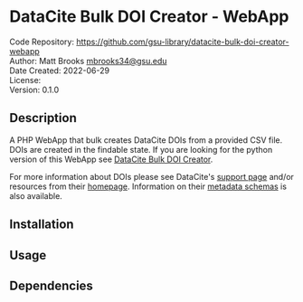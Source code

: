 # DataCite Bulk DOI Creator - WebApp
Code Repository: https://github.com/gsu-library/datacite-bulk-doi-creator-webapp  
Author: Matt Brooks <mbrooks34@gsu.edu>  
Date Created: 2022-06-29  
License:   
Version: 0.1.0  

## Description
A PHP WebApp that bulk creates DataCite DOIs from a provided CSV file. DOIs are created in the findable state. If you are looking for the python version of this WebApp see [DataCite Bulk DOI Creator](https://github.com/gsu-library/datacite-bulk-doi-creator).

For more information about DOIs please see DataCite's [support page](https://support.datacite.org/) and/or resources from their [homepage](https://doi.datacite.org/). Information on their [metadata schemas](https://schema.datacite.org/) is also available.

## Installation

## Usage

## Dependencies
